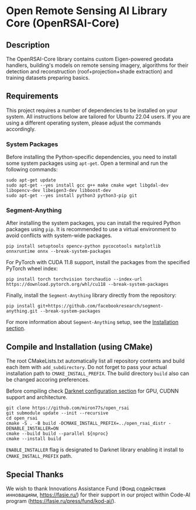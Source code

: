 # Open Remote Sensing AI Library Core (OpenRSAI-Core)

## Description

The OpenRSAI-Core library contains custom Eigen-powered geodata handlers, building's models on remote sensing imagery, algorithms for their detection and reconstruction (roof+projection+shade extraction) and training datasets preparing basics.

## Requirements

This project requires a number of dependencies to be installed on your system. All instructions below are tailored for Ubuntu 22.04 users. If you are using a different operating system, please adjust the commands accordingly.

### System Packages

Before installing the Python-specific dependencies, you need to install some system packages using `apt-get`. Open a terminal and run the following commands:

```
sudo apt-get update
sudo apt-get --yes install gcc g++ make cmake wget libgdal-dev libopencv-dev libeigen3-dev libboost-dev
sudo apt-get --yes install python3 python3-pip git
```

### Segment-Anything

After installing the system packages, you can install the required Python packages using `pip`. It is recommended to use a virtual environment to avoid conflicts with system-wide packages.
```
pip install setuptools opencv-python pycocotools matplotlib onnxruntime onnx --break-system-packages
```

For PyTorch with CUDA 11.8 support, install the packages from the specified PyTorch wheel index:
```
pip install torch torchvision torchaudio --index-url https://download.pytorch.org/whl/cu118 --break-system-packages
```

Finally, install the `Segment-Anything` library directly from the repository:
```
pip install git+https://github.com/facebookresearch/segment-anything.git --break-system-packages
```

For more information about `Segment-Anything` setup, see the [Installation section](https://github.com/facebookresearch/segment-anything/blob/main/README.md#installation).

## Compile and Installation (using CMake)

The root CMakeLists.txt automatically list all repository contents and build each item with `add_subdirectory`. Do not forget to pass your actual installation path to `CMAKE_INSTALL_PREFIX`. The build directory `build` also can be changed accoring preferences.

Before compiling check [Darknet configuration section](https://github.com/AlexeyAB/darknet?tab=readme-ov-file#how-to-compile-on-linux-using-make) for GPU, CUDNN support and architecture.

```
git clone https://github.com/miron77s/open_rsai
git submodule update --init --recursive
cd open_rsai
cmake -S . -B build -DCMAKE_INSTALL_PREFIX=../open_rsai_distr -DENABLE_INSTALLER=ON
cmake --build build --parallel ${nproc}
cmake --install build
```

`ENABLE_INSTALLER` flag is designated to Darknet library enabling it install to `CMAKE_INSTALL_PREFIX` path.

## Special Thanks

We wish to thank Innovations Assistance Fund (Фонд содействия инновациям, https://fasie.ru/)
for their support in our project within Code-AI program (https://fasie.ru/press/fund/kod-ai/).
